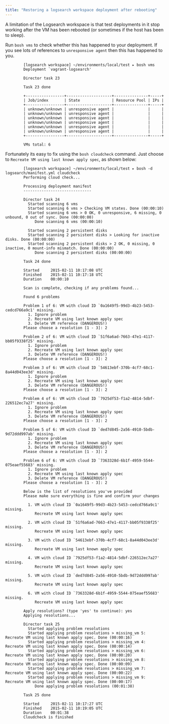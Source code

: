 ```yaml
---
title: "Restoring a logsearch workspace deployment after rebooting"
---
```


A limitation of the Logsearch workspace is that test deployments in it stop working after the VM has been rebooted (or sometimes if the host has been to sleep).

Run `bosh vms` to check whether this has happened to your deployment.  If you see lots of references to `unresponsive agent` then this has happened to you.


			[logsearch workspace] ~/environments/local/test ▸ bosh vms
			Deployment `vagrant-logsearch'

			Director task 23

			Task 23 done

			+-----------------+--------------------+---------------+-----+
			| Job/index       | State              | Resource Pool | IPs |
			+-----------------+--------------------+---------------+-----+
			| unknown/unknown | unresponsive agent |               |     |
			| unknown/unknown | unresponsive agent |               |     |
			| unknown/unknown | unresponsive agent |               |     |
			| unknown/unknown | unresponsive agent |               |     |
			| unknown/unknown | unresponsive agent |               |     |
			| unknown/unknown | unresponsive agent |               |     |
			+-----------------+--------------------+---------------+-----+

			VMs total: 6

Fortunately its easy to fix using the `bosh cloudcheck` command.  Just choose to `Recreate VM using last known apply spec`, as shown below:

			[logsearch workspace] ~/environments/local/test ▸ bosh -d logsearch/manifest.yml cloudcheck
			Performing cloud check...

			Processing deployment manifest
			------------------------------

			Director task 24
			  Started scanning 6 vms
			  Started scanning 6 vms > Checking VM states. Done (00:00:10)
			  Started scanning 6 vms > 0 OK, 0 unresponsive, 6 missing, 0 unbound, 0 out of sync. Done (00:00:00)
			     Done scanning 6 vms (00:00:10)

			  Started scanning 2 persistent disks
			  Started scanning 2 persistent disks > Looking for inactive disks. Done (00:00:00)
			  Started scanning 2 persistent disks > 2 OK, 0 missing, 0 inactive, 0 mount-info mismatch. Done (00:00:00)
			     Done scanning 2 persistent disks (00:00:00)

			Task 24 done

			Started		2015-02-11 10:17:08 UTC
			Finished	2015-02-11 10:17:18 UTC
			Duration	00:00:10

			Scan is complete, checking if any problems found...

			Found 6 problems

			Problem 1 of 6: VM with cloud ID `0a1649f5-99d3-4b23-5453-cedcd766a9c1' missing.
			  1. Ignore problem
			  2. Recreate VM using last known apply spec
			  3. Delete VM reference (DANGEROUS!)
			Please choose a resolution [1 - 3]: 2

			Problem 2 of 6: VM with cloud ID `51f6a6ad-7663-47e1-4117-bb05f9338f25' missing.
			  1. Ignore problem
			  2. Recreate VM using last known apply spec
			  3. Delete VM reference (DANGEROUS!)
			Please choose a resolution [1 - 3]: 2

			Problem 3 of 6: VM with cloud ID `54613ebf-370b-4cf7-68c1-8a44d043ee3d' missing.
			  1. Ignore problem
			  2. Recreate VM using last known apply spec
			  3. Delete VM reference (DANGEROUS!)
			Please choose a resolution [1 - 3]: 2

			Problem 4 of 6: VM with cloud ID `7925df53-f1a2-4814-5dbf-226512ec7a27' missing.
			  1. Ignore problem
			  2. Recreate VM using last known apply spec
			  3. Delete VM reference (DANGEROUS!)
			Please choose a resolution [1 - 3]: 2

			Problem 5 of 6: VM with cloud ID `ded7d845-2a56-4910-5bdb-9d72ddd997ab' missing.
			  1. Ignore problem
			  2. Recreate VM using last known apply spec
			  3. Delete VM reference (DANGEROUS!)
			Please choose a resolution [1 - 3]: 2

			Problem 6 of 6: VM with cloud ID `7363328d-6b1f-4959-5544-075eaef55683' missing.
			  1. Ignore problem
			  2. Recreate VM using last known apply spec
			  3. Delete VM reference (DANGEROUS!)
			Please choose a resolution [1 - 3]: 2

			Below is the list of resolutions you've provided
			Please make sure everything is fine and confirm your changes

			  1. VM with cloud ID `0a1649f5-99d3-4b23-5453-cedcd766a9c1' missing.
			     Recreate VM using last known apply spec

			  2. VM with cloud ID `51f6a6ad-7663-47e1-4117-bb05f9338f25' missing.
			     Recreate VM using last known apply spec

			  3. VM with cloud ID `54613ebf-370b-4cf7-68c1-8a44d043ee3d' missing.
			     Recreate VM using last known apply spec

			  4. VM with cloud ID `7925df53-f1a2-4814-5dbf-226512ec7a27' missing.
			     Recreate VM using last known apply spec

			  5. VM with cloud ID `ded7d845-2a56-4910-5bdb-9d72ddd997ab' missing.
			     Recreate VM using last known apply spec

			  6. VM with cloud ID `7363328d-6b1f-4959-5544-075eaef55683' missing.
			     Recreate VM using last known apply spec

			Apply resolutions? (type 'yes' to continue): yes
			Applying resolutions...
						
			Director task 25
			  Started applying problem resolutions
			  Started applying problem resolutions > missing_vm 5: Recreate VM using last known apply spec. Done (00:00:16)
			  Started applying problem resolutions > missing_vm 4: Recreate VM using last known apply spec. Done (00:00:14)
			  Started applying problem resolutions > missing_vm 6: Recreate VM using last known apply spec. Done (00:00:20)
			  Started applying problem resolutions > missing_vm 8: Recreate VM using last known apply spec. Done (00:00:09)
			  Started applying problem resolutions > missing_vm 7: Recreate VM using last known apply spec. Done (00:00:22)
			  Started applying problem resolutions > missing_vm 9: Recreate VM using last known apply spec. Done (00:00:17)
			     Done applying problem resolutions (00:01:38)

			Task 25 done

			Started		2015-02-11 10:17:27 UTC
			Finished	2015-02-11 10:19:05 UTC
			Duration	00:01:38
			Cloudcheck is finished
